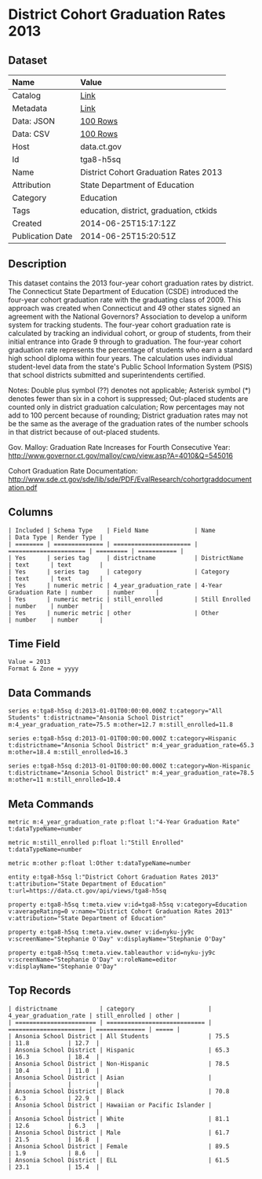 # District Cohort Graduation Rates 2013

## Dataset

| Name | Value |
| :--- | :---- |
| Catalog | [Link](https://catalog.data.gov/dataset/district-cohort-graduation-rates-2013) |
| Metadata | [Link](https://data.ct.gov/api/views/tga8-h5sq) |
| Data: JSON | [100 Rows](https://data.ct.gov/api/views/tga8-h5sq/rows.json?max_rows=100) |
| Data: CSV | [100 Rows](https://data.ct.gov/api/views/tga8-h5sq/rows.csv?max_rows=100) |
| Host | data.ct.gov |
| Id | tga8-h5sq |
| Name | District Cohort Graduation Rates 2013 |
| Attribution | State Department of Education |
| Category | Education |
| Tags | education, district, graduation, ctkids |
| Created | 2014-06-25T15:17:12Z |
| Publication Date | 2014-06-25T15:20:51Z |

## Description

This dataset contains the 2013 four-year cohort graduation rates by district. 
The Connecticut State Department of Education (CSDE) introduced the four-year cohort graduation rate with the graduating class of 2009. This approach was created when Connecticut and 49 other states signed an agreement with the National Governors? Association to develop a uniform system for tracking students.  The four-year cohort graduation rate is calculated by tracking an individual cohort, or group of students, from their initial entrance into Grade 9 through to graduation. The four-year cohort graduation rate represents the percentage of students who earn a standard high school diploma within four years. The calculation uses individual student-level data from the state's Public School Information System (PSIS) that school districts submitted and superintendents certified.

Notes: 
Double plus symbol (??) denotes not applicable; 
Asterisk symbol (*) denotes fewer than six in a cohort is suppressed;
Out-placed students are counted only in district graduation calculation;
Row percentages may not add to 100 percent because of rounding;
District graduation rates may not be the same as the average of the graduation rates of the number schools in that district because of out-placed students.

Gov. Malloy: Graduation Rate Increases for Fourth Consecutive Year: http://www.governor.ct.gov/malloy/cwp/view.asp?A=4010&Q=545016

Cohort Graduation Rate Documentation:
http://www.sde.ct.gov/sde/lib/sde/PDF/EvalResearch/cohortgraddocumentation.pdf

## Columns

```ls
| Included | Schema Type    | Field Name             | Name                   | Data Type | Render Type |
| ======== | ============== | ====================== | ====================== | ========= | =========== |
| Yes      | series tag     | districtname           | DistrictName           | text      | text        |
| Yes      | series tag     | category               | Category               | text      | text        |
| Yes      | numeric metric | 4_year_graduation_rate | 4-Year Graduation Rate | number    | number      |
| Yes      | numeric metric | still_enrolled         | Still Enrolled         | number    | number      |
| Yes      | numeric metric | other                  | Other                  | number    | number      |
```

## Time Field

```ls
Value = 2013
Format & Zone = yyyy
```

## Data Commands

```ls
series e:tga8-h5sq d:2013-01-01T00:00:00.000Z t:category="All Students" t:districtname="Ansonia School District" m:4_year_graduation_rate=75.5 m:other=12.7 m:still_enrolled=11.8

series e:tga8-h5sq d:2013-01-01T00:00:00.000Z t:category=Hispanic t:districtname="Ansonia School District" m:4_year_graduation_rate=65.3 m:other=18.4 m:still_enrolled=16.3

series e:tga8-h5sq d:2013-01-01T00:00:00.000Z t:category=Non-Hispanic t:districtname="Ansonia School District" m:4_year_graduation_rate=78.5 m:other=11 m:still_enrolled=10.4
```

## Meta Commands

```ls
metric m:4_year_graduation_rate p:float l:"4-Year Graduation Rate" t:dataTypeName=number

metric m:still_enrolled p:float l:"Still Enrolled" t:dataTypeName=number

metric m:other p:float l:Other t:dataTypeName=number

entity e:tga8-h5sq l:"District Cohort Graduation Rates 2013" t:attribution="State Department of Education" t:url=https://data.ct.gov/api/views/tga8-h5sq

property e:tga8-h5sq t:meta.view v:id=tga8-h5sq v:category=Education v:averageRating=0 v:name="District Cohort Graduation Rates 2013" v:attribution="State Department of Education"

property e:tga8-h5sq t:meta.view.owner v:id=nyku-jy9c v:screenName="Stephanie O'Day" v:displayName="Stephanie O'Day"

property e:tga8-h5sq t:meta.view.tableauthor v:id=nyku-jy9c v:screenName="Stephanie O'Day" v:roleName=editor v:displayName="Stephanie O'Day"
```

## Top Records

```ls
| districtname            | category                     | 4_year_graduation_rate | still_enrolled | other | 
| ======================= | ============================ | ====================== | ============== | ===== | 
| Ansonia School District | All Students                 | 75.5                   | 11.8           | 12.7  | 
| Ansonia School District | Hispanic                     | 65.3                   | 16.3           | 18.4  | 
| Ansonia School District | Non-Hispanic                 | 78.5                   | 10.4           | 11.0  | 
| Ansonia School District | Asian                        |                        |                |       | 
| Ansonia School District | Black                        | 70.8                   | 6.3            | 22.9  | 
| Ansonia School District | Hawaiian or Pacific Islander |                        |                |       | 
| Ansonia School District | White                        | 81.1                   | 12.6           | 6.3   | 
| Ansonia School District | Male                         | 61.7                   | 21.5           | 16.8  | 
| Ansonia School District | Female                       | 89.5                   | 1.9            | 8.6   | 
| Ansonia School District | ELL                          | 61.5                   | 23.1           | 15.4  | 
```